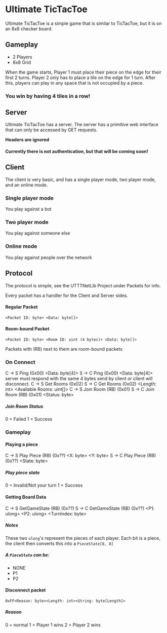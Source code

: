 # Ultimate TicTacToe

Ultimate TicTacToe is a simple game that is similar to TicTacToe, but it is on an 8x8 checker board.

## Gameplay

- 2 Players
- 8x8 Grid

When the game starts, Player 1 must place their piece on the edge for their first 2 turns. Player 2 only has to place a tile on the edge for 1 turn. After this, players can play in any space that is not occupied by a piece.

### You win by having 4 tiles in a row!

## Server

Ultimate TicTacToe has a server. The server has a primitive web interface that can only be accessed by GET requests.

**Headers are ignored**

#### Currently there is not authentication, but that will be coming soon!

## Client

The client is very basic, and has a single player mode, two player mode, and an online mode.

### Single player mode

You play against a bot

### Two player mode

You play against someone else

### Online mode

You play against people over the network

## Protocol

The protocol is simple, see the UTTTNetLib Project under Packets for info.

Every packet has a handler for the Client and Server sides.

#### Regular Packet
```
<Packet ID: byte> <Data: byte[]>
```
#### Room-bound Packet
```
<Packet ID: byte> <Room ID: uint (4 bytes)> <Data: byte[]>
```
Packets with (RB) next to them are room-bound packets

### On Connect

C -> S Ping (0x00) <Data: byte[4]>
S -> C Ping (0x00) <Data: byte[4]> server must respond with the same 4 bytes send by client or client will disconnect.
C -> S Get Rooms (0x02)
S -> C Get Rooms (0x02) <Length: int> <Available Rooms: uint[]>
C -> S Join Room (RB) (0x01) <Room ID: uint>
S -> C Join Room (RB) (0x01) <Status: byte>

##### Join Room Status

0 = Failed
1 = Success

### Gameplay

#### Playing a piece

C -> S Play Piece (RB) (0x??) <X: byte> <Y: byte>
S -> C Play Piece (RB) (0x??) <State: byte>

##### Play piece state

0 = Invalid/Not your turn
1 = Success

#### Getting Board Data

C -> S GetGameState (RB) (0x??) 
S -> C GetGameState (RB) (0x??) <P1: ulong> <P2: ulong> <TurnIndex: byte>

##### Notes

These two `ulong`'s represent the pieces of each player.
Each bit is a piece, the client then converts this into a `PieceState[8, 8]`

##### A `PieceState` can be:

- NONE
- P1
- P2

#### Disconnect packet

`0xFF<Reason: byte><Length: int><String: byte[Length]>`

##### Reason

0 = normal
1 = Player 1 wins
2 = Player 2 wins